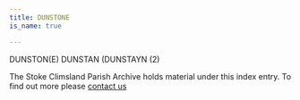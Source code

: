 ```yaml
---
title: DUNSTONE
is_name: true

---
```


DUNSTON(E) DUNSTAN (DUNSTAYN (2)


The Stoke Climsland Parish Archive holds material under this index entry. To find out more please [contact us](/contact/)
